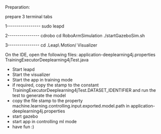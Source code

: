 Preparation:

prepare 3 terminal tabs

1-----------------
sudo leapd

2----------------
cdrobo
cd RoboArmSimulation
./startGazeboSim.sh

3----------------
cd .Leap\ Motion/
Visualizer

On the IDE, open the following files:
application-deeplearning4j.properties
TrainingExecutorDeeplearning4jTest.java

- Start leapd
- Start the visualizer
- Start the app in training mode
- if required, copy the stamp to the constant TrainingExecutorDeeplearning4jTest.DATASET_IDENTIFIER and run the test to generate the model
- copy the file stamp to the property machine.learning.controlling.input.exported.model.path in application-deeplearning4j.properties
- start gazebo
- start app in controlling ml mode
- have fun :)

